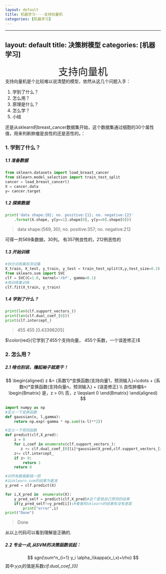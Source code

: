 ```yaml
---
layout: default
title: 机器学习----支持向量机
categories: [机器学习]
---
```

---
layout: default
title: 决策树模型
categories: [机器学习]
---
<center><font size="6"> 支持向量机</font></center>
支持向量机是个比较难以说清楚的模型，依然从这几个问题入手：   

1. 学到了什么？   
1. 怎么用？ 
1. 原理是什么？  
1. 怎么学？   
1. 小结 

还是从sklearn的breast_cancer数据集开始，这个数据集通过细胞的30个属性值，用来判断肿瘤是良性的还是恶性的。：

### 1. 学到了什么？  
##### 1.1 准备数据
```python
from sklearn.datasets import load_breast_cancer
from sklearn.model_selection import train_test_split
cancer = load_breast_cancer()
X = cancer.data
y= cancer.target
```
##### 1.2  探索数据
```python
print('data shape:{0}; no. positive:{1}; no. negative:{2}'
    .format(X.shape, y[y==1].shape[0], y[y==0].shape[0]))
```  
>data shape:(569, 30); no. positive:357; no. negative:212

可得一共569条数据，30列。 有357例良性的，212例恶性的

##### 1.3  开始训练
```python
#拆分训练集和测试集
X_train, X_test, y_train, y_test = train_test_split(X,y,test_size=0.2)
from sklearn.svm import SVC
clf = SVC(C=1.0, kernel='rbf', gamma=0.1)
#用训练集训练
clf.fit(X_train, y_train)
```

##### 1.4  学到了什么？
```python
print(len(clf.support_vectors_))
print(len(clf.dual_coef_[0]))
print(clf.intercept_)
```
>455
455
[0.43398205]

$\color{red}{它学到了455个支持向量， 455个系数，一个误差修正}$

### 2. 怎么用？
##### 2.1 啥也别说，撸起袖子就是干！
$$
\begin{aligned}
z &= {系数1}*变换函数(支持向量1，预测输入)+\cdots + {系数n}*变换函数(支持向量n，预测输入) + {误差修正} \\
良性肿瘤&= \begin{Bmatrix}
  是，z > 0\\
  否，z \leqslant 0 
\end{Bmatrix}
\end{aligned}
$$
```python 
import numpy as np
#定义一下变换函数
def gaussian(x, l,gamma):
    return np.exp(-gamma * np.sum((x-l)**2))

#定义一下预测函数
def predict(clf,X_pred):
    z = 0
    for i,coef in enumerate(clf.support_vectors_):
       z += clf.dual_coef_[0][i]*gaussian(X_pred,clf.support_vectors_[i],0.1)
    z+= clf.intercept_
    if z> 0: 
        return 1
    return 0

#对所有数据都搞一把
#以sklearn.svm的结果为基准
y_pred = clf.predict(X)

for i,X_pred in  enumerate(X):
    y_pred_self = predict(clf,X_pred)#这个是我自己预测的结果
    if(y_pred_self!=y_pred[i]):#看看和sklearn的结果有没有差距
        print("error",i)
print("Done")
```
>Done

从以上代码可以看到理解是正确的.
##### 2.2 专业一点,从SVM的决策函数说起：

$$
sgn(\sum^n_{i=1} y_i \alpha_i\kappa(x_i,x)+\rho)
$$
其中:$y_i \alpha_i$的值是系数*clf.dual_coef_[0]*
